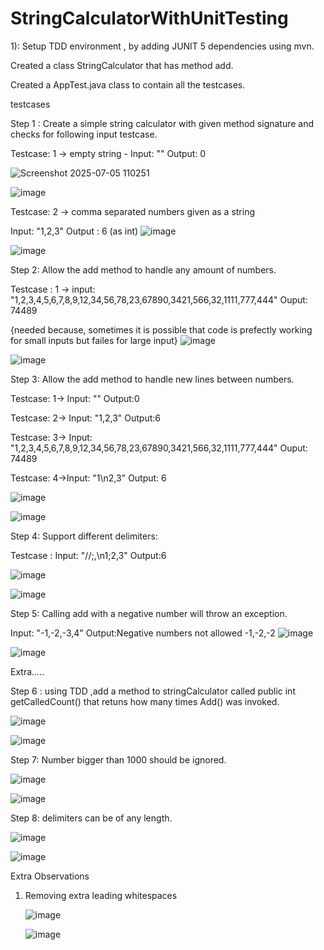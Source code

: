 # StringCalculatorWithUnitTesting

1): Setup TDD environment , by adding JUNIT 5 dependencies using mvn. 

 Created a class StringCalculator that has method add. 

 Created a AppTest.java class to contain all the testcases. 

  testcases 
  
  Step 1 : Create a simple string calculator with given method signature and checks for following input testcase. 
  
  Testcase: 1 -> empty string  - Input: ""  Output: 0

  ![Screenshot 2025-07-05 110251](https://github.com/user-attachments/assets/8c91af8a-e375-470a-b2c0-35ab8f97662e)
  
   ![image](https://github.com/user-attachments/assets/3f9a6fb0-75a3-4db7-905f-4c5165fc555f)

  Testcase: 2 -> comma separated numbers given as a string 
  
  Input: "1,2,3" Output : 6 (as int)
  ![image](https://github.com/user-attachments/assets/6ec8c877-747a-4d6f-928f-9d47a660be65)

![image](https://github.com/user-attachments/assets/b661cad6-ab13-463e-9b6e-102d8a402303)

Step 2: Allow the add method to handle any amount of numbers.

Testcase : 1 ->  input: "1,2,3,4,5,6,7,8,9,12,34,56,78,23,67890,3421,566,32,1111,777,444"
Ouput: 74489

{needed because, sometimes it is possible that code is prefectly working for small inputs but failes for large input}
![image](https://github.com/user-attachments/assets/2405c7b0-745e-476b-b183-d4f670ab3fe3)

![image](https://github.com/user-attachments/assets/8dff73db-a119-48da-ae30-06138a7b4f5d)

Step 3: Allow the add method to handle new lines between numbers.

Testcase: 1-> Input: "" Output:0 

Testcase: 2-> Input: "1,2,3" Output:6
  
Testcase: 3-> Input: "1,2,3,4,5,6,7,8,9,12,34,56,78,23,67890,3421,566,32,1111,777,444"  Ouput: 74489
          
Testcase: 4->Input: "1\n2,3" Output: 6

   ![image](https://github.com/user-attachments/assets/86206a5d-ce64-44d5-acbb-38c428fcaa34)
   
   ![image](https://github.com/user-attachments/assets/36a62161-610f-4e75-bd31-ce960f453244)

Step 4: Support different delimiters:

Testcase : Input: "//;,\n1;2,3"    Output:6 

![image](https://github.com/user-attachments/assets/c240a0aa-0efb-4110-8507-557ea0571aba)

![image](https://github.com/user-attachments/assets/36db037f-c837-4b67-b173-37fc21615159)

Step 5: Calling add with a negative number will throw an exception. 

Input: "-1,-2,-3,4"   Output:Negative numbers not allowed -1,-2,-2
![image](https://github.com/user-attachments/assets/fb855554-1c40-4a75-9bff-db477ec6bb24)


![image](https://github.com/user-attachments/assets/44fdaa21-864f-4e36-bd83-25a0f6b5a922)

Extra.....

Step 6 : using TDD ,add a method to stringCalculator called public int getCalledCount() that retuns how many times Add() was invoked.

![image](https://github.com/user-attachments/assets/6c69bace-b551-46d2-887c-08401e6fcb00)

![image](https://github.com/user-attachments/assets/ee343b0d-e6bf-49dc-8dcb-3d42099ee7fa)

Step 7: Number bigger than 1000 should be ignored.

![image](https://github.com/user-attachments/assets/a3de7bbe-04b2-4d74-b263-6a2efa5a04e0)

![image](https://github.com/user-attachments/assets/e92e5d55-d76b-4f83-a855-4d001405a47b)

Step 8: delimiters can be of any length.

![image](https://github.com/user-attachments/assets/2e53a333-46f6-4f1c-9ce4-fdbe24845a3c)

![image](https://github.com/user-attachments/assets/d65347b8-6ff9-4bcc-9831-1491379080c8)



Extra Observations 

1. Removing extra leading whitespaces
   
   ![image](https://github.com/user-attachments/assets/b6c00242-8aca-4985-b9e0-68ec1de97640)

   ![image](https://github.com/user-attachments/assets/b253c20e-9273-463f-ae5d-ad72bf2c22b5)



          



      
